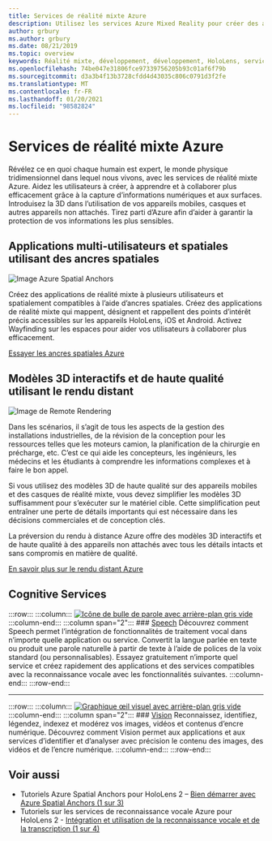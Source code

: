 ```yaml
---
title: Services de réalité mixte Azure
description: Utilisez les services Azure Mixed Reality pour créer des applications 3D, multi-utilisateurs et spatialement accessibles sur des appareils HoloLens, iOS et Android.
author: grbury
ms.author: grbury
ms.date: 08/21/2019
ms.topic: overview
keywords: Réalité mixte, développement, développement, HoloLens, services Azure, ancres spatiales, reconnaissance vocale, vision, rendu distant
ms.openlocfilehash: 74be047e31806fce97339756205b93c01af6f79b
ms.sourcegitcommit: d3a3b4f13b3728cfdd4d43035c806c0791d3f2fe
ms.translationtype: MT
ms.contentlocale: fr-FR
ms.lasthandoff: 01/20/2021
ms.locfileid: "98582824"
---
```

# <a name="azure-mixed-reality-services"></a>Services de réalité mixte Azure
Révélez ce en quoi chaque humain est expert, le monde physique tridimensionnel dans lequel nous vivons, avec les services de réalité mixte Azure. Aidez les utilisateurs à créer, à apprendre et à collaborer plus efficacement grâce à la capture d’informations numériques et aux surfaces. Introduisez la 3D dans l’utilisation de vos appareils mobiles, casques et autres appareils non attachés. Tirez parti d’Azure afin d’aider à garantir la protection de vos informations les plus sensibles.

## <a name="multi-user-spatially-aware-applications-using-spatial-anchors"></a>Applications multi-utilisateurs et spatiales utilisant des ancres spatiales

![ Image Azure Spatial Anchors](../design/images/AzureSpatialAnchors.jpg)

Créez des applications de réalité mixte à plusieurs utilisateurs et spatialement compatibles à l’aide d’ancres spatiales. Créez des applications de réalité mixte qui mappent, désignent et rappellent des points d’intérêt précis accessibles sur les appareils HoloLens, iOS et Android. Activez Wayfinding sur les espaces pour aider vos utilisateurs à collaborer plus efficacement.

[Essayer les ancres spatiales Azure](/azure/spatial-anchors)


## <a name="interactive-high-quality-3d-models-using-remote-rendering"></a>Modèles 3D interactifs et de haute qualité utilisant le rendu distant

![ Image de Remote Rendering](../design/images/RemoteRendering.jpg)

Dans les scénarios, il s’agit de tous les aspects de la gestion des installations industrielles, de la révision de la conception pour les ressources telles que les moteurs camion, la planification de la chirurgie en précharge, etc. C’est ce qui aide les concepteurs, les ingénieurs, les médecins et les étudiants à comprendre les informations complexes et à faire le bon appel.

Si vous utilisez des modèles 3D de haute qualité sur des appareils mobiles et des casques de réalité mixte, vous devez simplifier les modèles 3D suffisamment pour s’exécuter sur le matériel cible. Cette simplification peut entraîner une perte de détails importants qui est nécessaire dans les décisions commerciales et de conception clés.

La préversion du rendu à distance Azure offre des modèles 3D interactifs et de haute qualité à des appareils non attachés avec tous les détails intacts et sans compromis en matière de qualité.

[En savoir plus sur le rendu distant Azure](https://azure.microsoft.com/services/remote-rendering)

## <a name="cognitive-services"></a>Cognitive Services

:::row:::
    :::column:::
       [![Icône de bulle de parole avec arrière-plan gris vide](images/speech.jpg)](/azure/cognitive-services/speech-service/)
    :::column-end:::
    :::column span="2":::
        ### <a name="speech"></a>[Speech](/azure/cognitive-services/speech-service/)
        Découvrez comment Speech permet l’intégration de fonctionnalités de traitement vocal dans n’importe quelle application ou service. Convertit la langue parlée en texte ou produit une parole naturelle à partir de texte à l’aide de polices de la voix standard (ou personnalisables). Essayez gratuitement n’importe quel service et créez rapidement des applications et des services compatibles avec la reconnaissance vocale avec les fonctionnalités suivantes.
    :::column-end:::
:::row-end:::

---

:::row:::
    :::column:::
       [![Graphique œil visuel avec arrière-plan gris vide](images/vision.jpg)](/azure/cognitive-services/computer-vision/)
    :::column-end:::
    :::column span="2":::
        ### <a name="vision"></a>[Vision](/azure/cognitive-services/computer-vision/)
        Reconnaissez, identifiez, légendez, indexez et modérez vos images, vidéos et contenus d’encre numérique. Découvrez comment Vision permet aux applications et aux services d’identifier et d’analyser avec précision le contenu des images, des vidéos et de l’encre numérique.
    :::column-end:::
:::row-end:::


## <a name="see-also"></a>Voir aussi

* Tutoriels Azure Spatial Anchors pour HoloLens 2 – [Bien démarrer avec Azure Spatial Anchors (1 sur 3)](../develop/unity/tutorials/mr-learning-asa-02.md)
* Tutoriels sur les services de reconnaissance vocale Azure pour HoloLens 2 - [Intégration et utilisation de la reconnaissance vocale et de la transcription (1 sur 4)](../develop/unity/tutorials/mrlearning-speechSDK-ch1.md)
